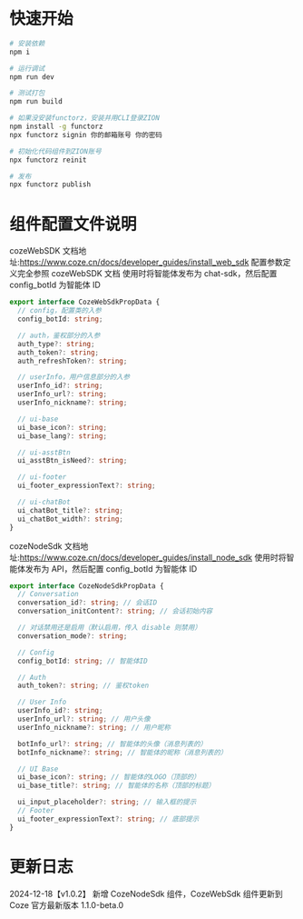 # 快速开始

```bash
# 安装依赖
npm i

# 运行调试
npm run dev

# 测试打包
npm run build

# 如果没安装functorz，安装并用CLI登录ZION
npm install -g functorz
npx functorz signin 你的邮箱账号 你的密码

# 初始化代码组件到ZION账号
npx functorz reinit

# 发布
npx functorz publish

```

# 组件配置文件说明

cozeWebSDK 文档地址:https://www.coze.cn/docs/developer_guides/install_web_sdk
配置参数定义完全参照 cozeWebSDK 文档
使用时将智能体发布为 chat-sdk，然后配置 config_botId 为智能体 ID

```ts
export interface CozeWebSdkPropData {
  // config，配置类的入参
  config_botId: string;

  // auth，鉴权部分的入参
  auth_type?: string;
  auth_token?: string;
  auth_refreshToken?: string;

  // userInfo，用户信息部分的入参
  userInfo_id?: string;
  userInfo_url?: string;
  userInfo_nickname?: string;

  // ui-base
  ui_base_icon?: string;
  ui_base_lang?: string;

  // ui-asstBtn
  ui_asstBtn_isNeed?: string;

  // ui-footer
  ui_footer_expressionText?: string;

  // ui-chatBot
  ui_chatBot_title?: string;
  ui_chatBot_width?: string;
}
```

cozeNodeSdk 文档地址:https://www.coze.cn/docs/developer_guides/install_node_sdk
使用时将智能体发布为 API，然后配置 config_botId 为智能体 ID

```ts
export interface CozeNodeSdkPropData {
  // Conversation
  conversation_id?: string; // 会话ID
  conversation_initContent?: string; // 会话初始内容

  // 对话禁用还是启用（默认启用，传入 disable 则禁用）
  conversation_mode?: string;

  // Config
  config_botId: string; // 智能体ID

  // Auth
  auth_token?: string; // 鉴权token

  // User Info
  userInfo_id?: string;
  userInfo_url?: string; // 用户头像
  userInfo_nickname?: string; // 用户昵称

  botInfo_url?: string; // 智能体的头像（消息列表的）
  botInfo_nickname?: string; // 智能体的昵称（消息列表的）

  // UI Base
  ui_base_icon?: string; // 智能体的LOGO（顶部的）
  ui_base_title?: string; // 智能体的名称（顶部的标题）

  ui_input_placeholder?: string; // 输入框的提示
  // Footer
  ui_footer_expressionText?: string; // 底部提示
}
```

# 更新日志

2024-12-18【v1.0.2】 新增 CozeNodeSdk 组件，CozeWebSdk 组件更新到 Coze 官方最新版本 1.1.0-beta.0
